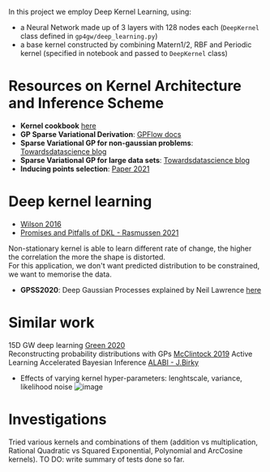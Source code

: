 In this project we employ Deep Kernel Learning, using:
* a Neural Network made up of 3 layers with 128 nodes each (`DeepKernel` class defined in `gp4gw/deep_learning.py`)
* a base kernel constructed by combining Matern1/2, RBF and Periodic kernel (specified in notebook and passed to `DeepKernel` class)

# Resources on Kernel Architecture and Inference Scheme
* **Kernel cookbook** [here](https://peterroelants.github.io/posts/gaussian-process-kernels/)
* **GP Sparse Variational Derivation**: [GPFlow docs](https://gpflow.readthedocs.io/en/master/notebooks/theory/SGPR_notes.html)
* **Sparse Variational GP for non-gaussian problems**:
[Towardsdatascience blog](https://towardsdatascience.com/variational-gaussian-process-what-to-do-when-things-are-not-gaussian-41197039f3d4)
* **Sparse Variational GP for large data sets**:
[Towardsdatascience blog](https://towardsdatascience.com/sparse-and-variational-gaussian-process-what-to-do-when-data-is-large-2d3959f430e7)
* **Inducing points selection**: [Paper 2021](https://arxiv.org/pdf/2010.09370.pdf)
# Deep kernel learning
* [Wilson 2016](http://proceedings.mlr.press/v51/wilson16.pdf)
* [Promises and Pitfalls of DKL - Rasmussen 2021](https://arxiv.org/pdf/2102.12108.pdf)

Non-stationary kernel is able to learn different rate of change, the higher the correlation the more the shape is distorted. <br/>
For this application, we don't want predicted distribution to be constrained, we want to memorise the data.

* **GPSS2020**: Deep Gaussian Processes explained by Neil Lawrence [here](http://inverseprobability.com/talks/notes/deep-gps.html)

# Similar work

15D GW deep learning [Green 2020](https://arxiv.org/pdf/2008.03312.pdf) <br/>
Reconstructing probability distributions with GPs [McClintock 2019](https://arxiv.org/abs/1905.09299)
Active Learning Accelerated Bayesian Inference [ALABI - J.Birky](https://github.com/jbirky/alabi)

* Effects of varying kernel hyper-parameters: lenghtscale, variance, likelihood noise
 ![image](https://user-images.githubusercontent.com/32883514/144617566-ffaa4ab2-a4ca-4090-9a59-21b849664e1b.png)

# Investigations
Tried various kernels and combinations of them (addition vs multiplication, Rational Quadratic vs Squared Exponential, Polynomial and ArcCosine kernels).
TO DO: write summary of tests done so far.
